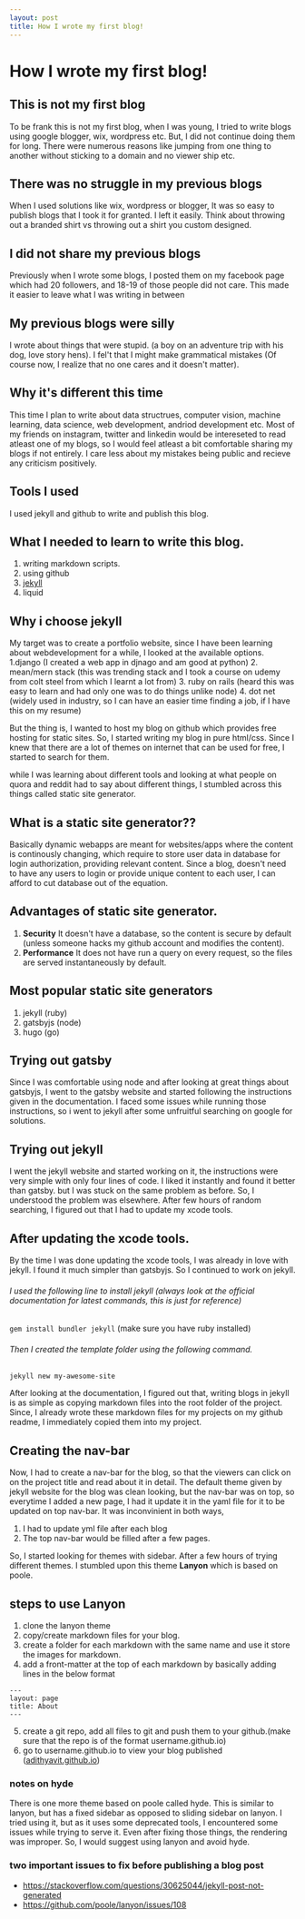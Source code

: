 ```yaml
---
layout: post
title: How I wrote my first blog!
---
```


# How I wrote my first blog!

## This is not my first blog
To be frank this is not my first blog, when I was young, I tried to write blogs using google blogger, wix, wordpress etc.
But, I did not continue doing them for long. There were numerous reasons like jumping from one thing to another without sticking to a domain and no viewer ship etc.

## There was no struggle in my previous blogs
When I used solutions like wix, wordpress or blogger, It was so easy to publish blogs that I took it for granted. I left it easily.
Think about throwing out a branded shirt vs throwing out a shirt you custom designed.

## I did not share my previous blogs
Previously when I wrote some blogs, I posted them on my facebook page which had 20 followers, and 18-19 of those people did not care.
This made it easier to leave what I was writing in between

## My previous blogs were silly
I wrote about things that were stupid. (a boy on an adventure trip with his dog, love story hens). I fel't that I might make grammatical mistakes (Of course now, I realize that no one cares and it doesn't matter).

## Why it's different this time
This time I plan to write about data structrues, computer vision, machine learning, data science, web development, andriod development etc.
Most of my friends on instagram, twitter and linkedin would be intereseted to read atleast one of my blogs, so I would feel atleast a bit comfortable sharing my blogs if not entirely.
I care less about my mistakes being public and recieve any criticism positively.  

## Tools I used
I used jekyll and github to write and publish this blog.

## What I needed to learn to write this blog.
1. writing markdown scripts.
2. using github
3. [jekyll](https://jekyllrb.com/)
4. liquid

## Why i choose jekyll
My target was to create a portfolio website, since I have been learning about webdevelopment for a while, I looked at the available options.
1.django (I created a web app in djnago and am good at python)
2. mean/mern stack (this was trending stack and I took a course on udemy from colt steel from which I learnt a lot from)
3. ruby on rails (heard this was easy to learn and had only one was to do things unlike node)
4. dot net (widely used in industry, so I can have an easier time finding a job, if I have this on my resume)

But the thing is, I wanted to host my blog on github which provides free hosting for static sites. So, I started writing my blog in pure html/css.
Since I knew that there are a lot of themes on internet that can be used for free, I started to search for them.

while I was learning about different tools and looking at what people on quora and reddit had to say about different things, I stumbled across this things called static site generator.

## What is a static site generator??
Basically dynamic webapps are meant for websites/apps where the content is continously changing, which require to store user data in database for login authorization, providing relevant content.
Since a blog, doesn't need to have any users to login or provide unique content to each user, I can afford to cut database out of the equation.

## Advantages of static site generator.
1. **Security** It doesn't have a database, so the content is secure by default (unless someone hacks my github account and modifies the content).
2. **Performance** It does not have run a query on every request, so the files are served instantaneously by default.

## Most popular static site generators
1. jekyll (ruby)
2. gatsbyjs (node)
3. hugo (go)

## Trying out gatsby
Since I was comfortable using node and after looking at great things about gatsbyjs, I went to the gatsby website and started following the instructions given in the documentation.
I faced some issues while running those instructions, so i went to jekyll after some unfruitful searching on google for solutions.

## Trying out jekyll
I went the jekyll website and started working on it, the instructions were very simple with only four lines of code. I liked it instantly and found it better than gatsby.
but I was stuck on the same problem as before. So, I understood the problem was elsewhere. After few hours of random searching, I figured out that I had to update my xcode tools.

## After updating the xcode tools.
By the time I was done updating the xcode tools, I was already in love with jekyll. I found it much simpler than gatsbyjs. So I continued to work on jekyll.

###### I used the following line to install jekyll (always look at the official documentation for latest commands, this is just for reference)
```gem install bundler jekyll``` (make sure you have ruby installed)

###### Then I created the template folder using the following command.
```jekyll new my-awesome-site```

After looking at the documentation, I figured out that, writing blogs in jekyll is as simple as copying markdown files into the root folder of the project.
Since, I already wrote these markdown files for my projects on my github readme, I immediately copied them into my project.

## Creating the nav-bar
Now, I had to create a nav-bar for the blog, so that the viewers can click on on the project title and read about it in detail.
The default theme given by jekyll website for the blog was clean looking, but the nav-bar was on top, so everytime I added a new page, I had it update it in the yaml file for it to be updated on top nav-bar.
It was inconvinient in both ways, 
1. I had to update yml file after each blog
2. The top nav-bar would be filled after a few pages.

So, I started looking for themes with sidebar. After a few hours of trying different themes. I stumbled upon this theme **Lanyon** which is based on poole.

## steps to use Lanyon
1. clone the lanyon theme
2. copy/create markdown files for your blog.
3. create a folder for each markdown with the same name and use it store the images for markdown.
4. add a front-matter at the top of each markdown by basically adding lines in the below format

```
---
layout: page
title: About
---
```

5. create a git repo, add all files to git and push them to your github.(make sure that the repo is of the format username.github.io)
6. go to username.github.io to view your blog published ([adithyavit.github.io](adithyavit.github.io))

### notes on hyde
There is one more theme based on poole called hyde. This is similar to lanyon, but has a fixed sidebar as opposed to sliding sidebar on lanyon.
I tried using it, but as it uses some deprecated tools, I encountered some issues while trying to serve it. Even after fixing those things, the rendering was improper.
So, I would suggest using lanyon and avoid hyde.

### two important issues to fix before publishing a blog post
* https://stackoverflow.com/questions/30625044/jekyll-post-not-generated
* https://github.com/poole/lanyon/issues/108
